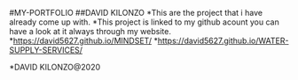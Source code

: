 #MY-PORTFOLIO
##DAVID KILONZO
*This are the project that i have already come up with.
*This project is linked to my github acount you can have a look at it always through my website.
*https://david5627.github.io/MINDSET/
*https://david5627.github.io/WATER-SUPPLY-SERVICES/

*DAVID KILONZO@2020

